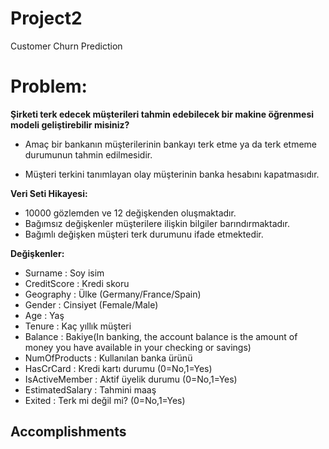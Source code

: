 # Project2
Customer Churn Prediction
# Problem: 

**Şirketi terk edecek müşterileri tahmin edebilecek bir makine öğrenmesi modeli geliştirebilir misiniz?**

- Amaç bir bankanın müşterilerinin bankayı terk etme ya da terk etmeme durumunun tahmin edilmesidir.

- Müşteri terkini tanımlayan olay müşterinin banka hesabını kapatmasıdır.

**Veri Seti Hikayesi:**

- 10000 gözlemden ve 12 değişkenden oluşmaktadır. 
- Bağımsız değişkenler müşterilere ilişkin bilgiler barındırmaktadır.
- Bağımlı değişken müşteri terk durumunu ifade etmektedir.

**Değişkenler:**

- Surname : Soy isim
- CreditScore : Kredi skoru
- Geography : Ülke (Germany/France/Spain)
- Gender : Cinsiyet (Female/Male)
- Age : Yaş
- Tenure : Kaç yıllık müşteri
- Balance : Bakiye(In banking, the account balance is the amount of money you have available in your checking or savings)
- NumOfProducts : Kullanılan banka ürünü
- HasCrCard : Kredi kartı durumu (0=No,1=Yes)
- IsActiveMember : Aktif üyelik durumu (0=No,1=Yes)
- EstimatedSalary : Tahmini maaş
- Exited : Terk mi değil mi? (0=No,1=Yes)

## Accomplishments
